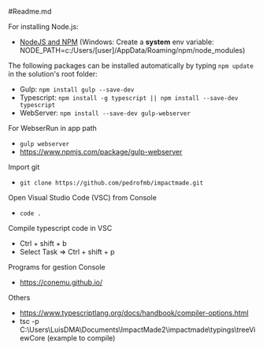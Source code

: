 #Readme.md

For installing Node.js:
* [NodeJS and NPM](https://nodejs.org/en/download/) (Windows: Create a **system** env variable: NODE_PATH=c:/Users/[user]/AppData/Roaming/npm/node_modules)

The following packages can be installed automatically by typing `npm update` in the solution's root folder:

* Gulp: `npm install gulp --save-dev`
* Typescript: `npm install -g typescript || npm install --save-dev typescript`
* WebServer:  `npm install --save-dev gulp-webserver`

For WebserRun in app path

* `gulp webserver`
* https://www.npmjs.com/package/gulp-webserver

Import git

* `git clone https://github.com/pedrofmb/impactmade.git`

Open Visual Studio Code (VSC) from Console

* `code .`

Compile typescript code in VSC

* Ctrl + shift + b
* Select Task => Ctrl + shift + p

Programs for gestion Console

* https://conemu.github.io/

Others

* https://www.typescriptlang.org/docs/handbook/compiler-options.html
* tsc -p C:\Users\LuisDMA\Documents\ImpactMade2\impactmade\typings\treeViewCore (example to compile)